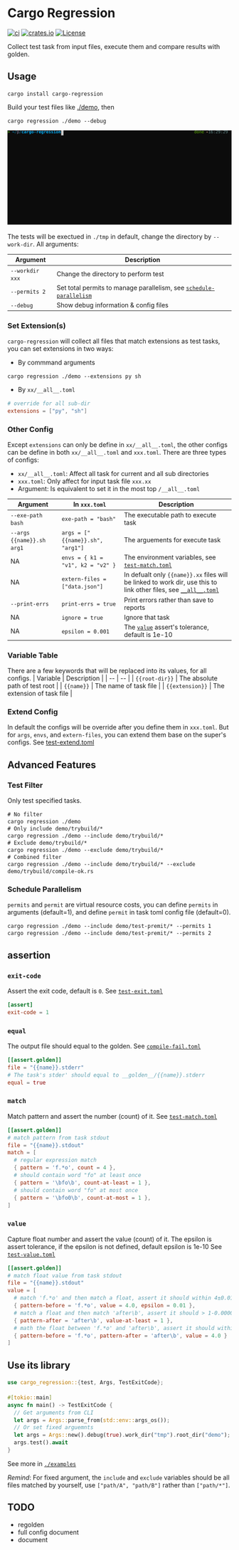 # Cargo Regression

[![ci](https://github.com/zao111222333/cargo-regression/actions/workflows/ci.yaml/badge.svg)](https://github.com/zao111222333/cargo-regression/actions/workflows/ci.yaml)
[![crates.io](https://shields.io/crates/v/cargo-regression.svg?style=flat-square&label=crates.io)](https://crates.io/crates/cargo-regression)
[![License](https://img.shields.io/badge/License-MIT-blue.svg)](https://opensource.org/licenses/MIT)

Collect test task from input files, execute them and compare results with golden.

## Usage
``` shell
cargo install cargo-regression
```
Build your test files like [./demo](./demo), then
``` shell
cargo regression ./demo --debug
```
![](screenshot.svg)

The tests will be exectued in `./tmp` in default, change the directory by `--work-dir`. All arguments:

| Argument | Description |
| -- | -- |
| `--workdir xxx`| Change the directory to perform test |
| `--permits 2`| Set total permits to manage parallelism, see [`schedule-parallelism`](#schedule-parallelism) |
| `--debug`| Show debug information & config files |


### Set Extension(s)
`cargo-regression` will collect all files that match extensions as test tasks, you can set extensions in two ways:
+ By commmand arguments
``` shell
cargo regression ./demo --extensions py sh
```
+ By `xx/__all__.toml`
``` toml
# override for all sub-dir
extensions = ["py", "sh"]
```

### Other Config

Except `extensions` can only be define in `xx/__all__.toml`, the other configs can be define in both `xx/__all__.toml` and `xxx.toml`.
There are three types of configs:
+ `xx/__all__.toml`: Affect all task for current and all sub directories
+ `xxx.toml`: Only affect for input task file `xxx.xx`
+ Argument: Is equivalent to set it in the most top `/__all__.toml`

| Argument | In `xxx.toml` | Description |
| -- | -- | -- |
| `--exe-path bash` | `exe-path = "bash"` | The executable path to execute task |
| `--args {{name}}.sh arg1` | `args = ["{{name}}.sh", "arg1"]` | The arguements for execute task |
| NA | `envs = { k1 = "v1", k2 = "v2" }` | The environment variables, see [`test-match.toml`](demo/test-sh/test-match.toml) |
| NA | `extern-files = ["data.json"]` | In defualt only `{{name}}.xx` files will be linked to work dir, use this to link other files, see [`__all__.toml`](demo/test-py/__all__.toml) |
| `--print-errs` | `print-errs = true` | Print errors rather than save to reports |
| NA | `ignore = true` | Ignore that task |
| NA | `epsilon = 0.001` | The [`value`](#value) assert's tolerance, default is 1e-10 |

### Variable Table
There are a few keywords that will be replaced into its values, for all configs.
| Variable | Description |
| -- | -- |
| `{{root-dir}}`  | The absolute path of test root |
| `{{name}}`      | The name of task file |
| `{{extension}}` | The extension of task file |


### Extend Config

In default the configs will be override after you define them in `xxx.toml`. But for `args`, `envs`, and `extern-files`, you can extend them base on the super's configs. See [test-extend.toml](demo/test-sh/test-extend.toml)

## Advanced Features
### Test Filter
Only test specified tasks.
``` shell
# No filter
cargo regression ./demo
# Only include demo/trybuild/*
cargo regression ./demo --include demo/trybuild/*
# Exclude demo/trybuild/*
cargo regression ./demo --exclude demo/trybuild/*
# Combined filter
cargo regression ./demo --include demo/trybuild/* --exclude demo/trybuild/compile-ok.rs
```

### Schedule Parallelism
`permits` and `permit` are virtual resource costs, you can define `permits` in arguments (default=1), and define `permit` in task toml config file (default=0).
``` shell
cargo regression ./demo --include demo/test-premit/* --permits 1
cargo regression ./demo --include demo/test-premit/* --permits 2
```


## assertion

### `exit-code`
Assert the exit code, default is `0`.
See [`test-exit.toml`](demo/test-py/test-exit.toml)
``` toml
[assert]
exit-code = 1
```

### `equal`
The output file should equal to the golden.
See [`compile-fail.toml`](demo/trybuild/compile-fail.toml)
``` toml
[[assert.golden]]
file = "{{name}}.stderr"
# The task's stder' should equal to __golden__/{{name}}.stderr
equal = true
```

### `match`
Match pattern and assert the number (count) of it.
See [`test-match.toml`](demo/test-sh/test-match.toml)
``` toml
[[assert.golden]]
# match pattern from task stdout
file = "{{name}}.stdout"
match = [
  # regular expression match
  { pattern = 'f.*o', count = 4 },
  # should contain word "fo" at least once
  { pattern = '\bfo\b', count-at-least = 1 },
  # should contain word "fo" at most once
  { pattern = '\bfo0\b', count-at-most = 1 },
]
```

### `value`

Capture float number and assert the value (count) of it.
The epsilon is assert tolerance, if the epsilon is not defined, default epsilon is 1e-10
See [`test-value.toml`](demo/test-sh/test-value.toml)
``` toml
[[assert.golden]]
# match float value from task stdout
file = "{{name}}.stdout"
value = [
  # match 'f.*o' and then match a float, assert it should within 4±0.01
  { pattern-before = 'f.*o', value = 4.0, epsilon = 0.01 },
  # match a float and then match 'after\b', assert it should > 1-0.0000000001
  { pattern-after = 'after\b', value-at-least = 1 },
  # math the float between 'f.*o' and 'after\b', assert it should within 4±0.0000000001
  { pattern-before = 'f.*o', pattern-after = 'after\b', value = 4.0 }
]
```

## Use its library

``` rust
use cargo_regression::{test, Args, TestExitCode};

#[tokio::main]
async fn main() -> TestExitCode {
  // Get arguments from CLI
  let args = Args::parse_from(std::env::args_os());
  // Or set fixed arguemnts
  let args = Args::new().debug(true).work_dir("tmp").root_dir("demo");
  args.test().await
}
```
See more in [`./examples`](./examples)

*Remind*: For fixed argument, the `include` and `exclude` variables should be all files matched by yourself,
use `["path/A", "path/B"]` rather than `["path/*"]`.

## TODO
+ regolden
+ full config document
+ document
